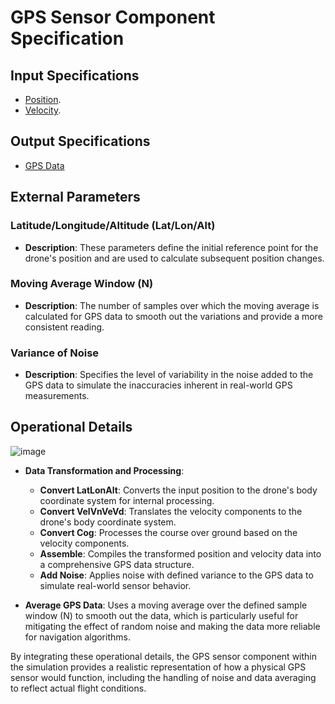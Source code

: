 # GPS Sensor Component Specification

## Input Specifications

* [Position](https://github.com/toppers/hakoniwa-px4sim/blob/main/docs/phys_specs/data/physics/README.md#position).
* [Velocity](https://github.com/toppers/hakoniwa-px4sim/blob/main/docs/phys_specs/data/physics/README.md#velocity).

## Output Specifications

- [GPS Data](https://github.com/toppers/hakoniwa-px4sim/blob/main/docs/phys_specs/data/mavlink/HIL_GPS/README.md)

## External Parameters

### Latitude/Longitude/Altitude (Lat/Lon/Alt)
- **Description**: These parameters define the initial reference point for the drone's position and are used to calculate subsequent position changes.

### Moving Average Window (N)
- **Description**: The number of samples over which the moving average is calculated for GPS data to smooth out the variations and provide a more consistent reading.

### Variance of Noise
- **Description**: Specifies the level of variability in the noise added to the GPS data to simulate the inaccuracies inherent in real-world GPS measurements.

## Operational Details

![image](https://github.com/toppers/hakoniwa-px4sim/assets/164193/92253673-61b7-4182-98ec-c6981b957552)


- **Data Transformation and Processing**: 
  - **Convert LatLonAlt**: Converts the input position to the drone's body coordinate system for internal processing.
  - **Convert VelVnVeVd**: Translates the velocity components to the drone's body coordinate system.
  - **Convert Cog**: Processes the course over ground based on the velocity components.
  - **Assemble**: Compiles the transformed position and velocity data into a comprehensive GPS data structure.
  - **Add Noise**: Applies noise with defined variance to the GPS data to simulate real-world sensor behavior.
  
- **Average GPS Data**: Uses a moving average over the defined sample window (N) to smooth out the data, which is particularly useful for mitigating the effect of random noise and making the data more reliable for navigation algorithms.

By integrating these operational details, the GPS sensor component within the simulation provides a realistic representation of how a physical GPS sensor would function, including the handling of noise and data averaging to reflect actual flight conditions.
